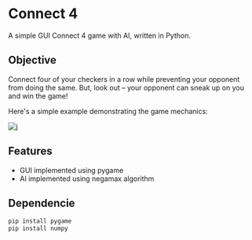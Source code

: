# Connect 4
A simple GUI Connect 4 game with AI, written in Python.

## Objective
Connect four of your checkers in a row while preventing your opponent from doing the same. But, look out – your opponent can sneak up on you and win the game!

Here's a simple example demonstrating the game mechanics: 

![j](https://upload.wikimedia.org/wikipedia/commons/a/ad/Connect_Four.gif)

## Features
- GUI implemented using pygame
- AI implemented using negamax algorithm

## Dependencie
```sh
pip install pygame
pip install numpy
```



